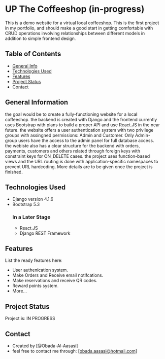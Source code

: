 # UP The Coffeeshop (in-progress)
This is a demo website for a virtual local coffeeshop. This is the first project in my portfolio, and should make a good start in getting comfortable with CRUD operations involving relationships between different models in addition to simple frontend design.


## Table of Contents
* [General Info](#general-information)
* [Technologies Used](#technologies-used)
* [Features](#features)
* [Project Status](#project-status)
* [Contact](#contact)
<!-- * [License](#license) -->


## General Information
the goal would be to create a fully-functioning website for a local coffeeshop. the backend is created with Django and the frontend currently uses Bootstrap with plans to build a proper API and use React.JS in the near future. the website offers a user authentication system with two privilege groups with assingned permissions: Admin and Customer. Only Admin-group users have the access to the admin panel for full database access. the webiste also has a clear structure for the backend with orders, payments, customers and others related through foreign keys with constraint keys for ON_DELETE cases. the project uses function-based views and the URL routing is done with application-specific namespaces to prevent URL hardcoding. More details are to be given once the project is finished.
<!-- You don't have to answer all the questions - just the ones relevant to your project. -->


## Technologies Used
- Django version 4.1.6
- Bootstrap 5.3
  ### In a Later Stage
  - React.JS
  - Django REST Framework


## Features
List the ready features here:
- User authenication system.
- Make Orders and Receive email notifcations.
- Make reservations and receive QR codes.
- Reward points system.
- More...


## Project Status
Project is: IN PROGRESS


## Contact
- Created by [@Obada-Al-Aasasi]
- feel free to contact me through: [obada.aasasi@hotmail.com]


<!-- Optional -->
<!-- ## License -->
<!-- This project is open source and available under the [... License](). -->

<!-- You don't have to include all sections - just the one's relevant to your project -->
